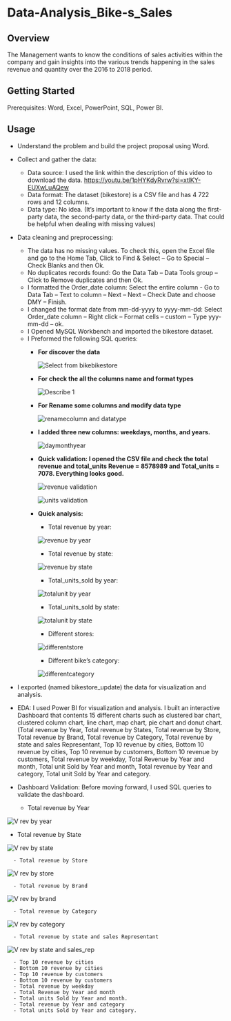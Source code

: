 # Data-Analysis_Bike-s_Sales 
## Overview
The Management wants to know the conditions of sales activities within the company and gain insights into the various trends happening in the sales revenue and quantity over the 2016 to 2018 period.
## Getting Started
Prerequisites: Word, Excel, PowerPoint, SQL, Power BI.
## Usage
+ Understand the problem and build the project proposal using Word.
  
+ Collect and gather the data: 
  -	Data source: I used the link within the description of this video to download the data. https://youtu.be/1pHYKdyRvrw?si=xtlKY-EUXwLuAQew
  -	Data format: The dataset (bikestore) is a CSV file and has 4 722 rows and 12 columns.
  -	Data type: No idea. (It’s important to know if the data along the first-party data, the second-party data, or the third-party data. That could be helpful when dealing with missing values)
    
+ Data cleaning and preprocessing:
  -	The data has no missing values. To check this, open the Excel file and go to the Home Tab, Click to Find & Select – Go to Special – Check Blanks and then Ok.
  -	No duplicates records found: Go the Data Tab – Data Tools group – Click to Remove duplicates and then Ok.
  -	I formatted the Order_date column: Select the entire column - Go to Data Tab – Text to column – Next – Next – Check Date and choose DMY – Finish.
  -	I changed the format date from mm-dd-yyyy to yyyy-mm-dd: Select Order_date column – Right click – Format cells – custom – Type yyy-mm-dd – ok.
  -	I Opened MySQL Workbench and imported the bikestore dataset.
  -	I Preformed the following SQL queries:
     * __For discover the data__
       
       ![Select from bikebikestore](https://github.com/RobesGael/Data-Analysis_Bike-s_Sales/assets/155399653/f1f45746-2047-46d0-90c2-ce75ca1291d7)

    * __For check the all the columns name and format types__
 
      ![Describe 1](https://github.com/RobesGael/Data-Analysis_Bike-s_Sales/assets/155399653/6636c806-89fe-4159-8305-7ba3918aa2a8)

    * __For Rename some columns and modify data type__
 
      ![renamecolumn and datatype](https://github.com/RobesGael/Data-Analysis_Bike-s_Sales/assets/155399653/ee3bc7ce-8109-4e28-aa1b-698a8a6f0d12)
      
   	* __I added three new columns: weekdays, months, and years.__
 
      ![daymonthyear](https://github.com/RobesGael/Data-Analysis_Bike-s_Sales/assets/155399653/9451a35a-78c5-4d37-a31e-d2f19fe79856)

    * __Quick validation: I opened the CSV file and check the total revenue and total_units Revenue = 8578989 and Total_units = 7078. Everything looks good.__
 
      ![revenue validation](https://github.com/RobesGael/Data-Analysis_Bike-s_Sales/assets/155399653/4e49173e-547f-45a3-be2a-360cc8fad232)
 
      ![units validation](https://github.com/RobesGael/Data-Analysis_Bike-s_Sales/assets/155399653/a5de228f-fb98-45e6-8c7b-d0668a1e9d21)
      
    * __Quick analysis:__
       -	Total revenue by year:
   
         ![revenue by year](https://github.com/RobesGael/Data-Analysis_Bike-s_Sales/assets/155399653/67757aca-0730-44d9-b7c9-64ec335aa54e)

       -	Total revenue by state:
   
         ![revenue by state](https://github.com/RobesGael/Data-Analysis_Bike-s_Sales/assets/155399653/b8672c55-139b-4ebe-a583-4ffbe943f242)

       -	Total_units_sold by year:
   
         ![totalunit by year](https://github.com/RobesGael/Data-Analysis_Bike-s_Sales/assets/155399653/fde75f0f-334e-42e0-844b-524ff554dfcf)

       -	Total_units_sold by state:
   
         ![totalunit by state](https://github.com/RobesGael/Data-Analysis_Bike-s_Sales/assets/155399653/2fd8643e-edd0-4297-8d12-805f052d6916)
      
       -	Different stores:
   
         ![differentstore](https://github.com/RobesGael/Data-Analysis_Bike-s_Sales/assets/155399653/9eefa2c9-eeb8-4fa9-964c-24183d66a983)

       -	Different bike’s category:

         ![differentcategory](https://github.com/RobesGael/Data-Analysis_Bike-s_Sales/assets/155399653/0d18c344-d033-4547-8a1a-dd1d5956c625)
 
         
+ I exported (named bikestore_update) the data for visualization and analysis.





+ EDA: 
I used Power BI for visualization and analysis. I built an interactive Dashboard that contents 15 different charts such as clustered bar chart, clustered column chart, line chart, map chart, pie chart and donut chart. (Total revenue by Year, Total revenue by States, Total revenue by Store, Total revenue by Brand, Total revenue by Category, Total revenue by state and sales Representant, Top 10 revenue by cities, Bottom 10 revenue by cities, Top 10 revenue by customers, Bottom 10 revenue by customers, Total revenue by weekday, Total Revenue by Year and month, Total unit Sold by Year and month, Total revenue by Year and category, Total unit Sold by Year and category. 

+ Dashboard Validation:
Before moving forward, I used SQL queries to validate the dashboard.
  - Total revenue by Year

![V rev by year](https://github.com/RobesGael/Data-Analysis_Bike-s_Sales/assets/155399653/9ce5f871-7e73-4c01-90ff-9e9abc1e97d6)

  - Total revenue by State
    
![V rev by state](https://github.com/RobesGael/Data-Analysis_Bike-s_Sales/assets/155399653/a374ebea-d550-48ee-95e6-2cb805324a4e)

      - Total revenue by Store

![V rev by store](https://github.com/RobesGael/Data-Analysis_Bike-s_Sales/assets/155399653/8d64d9c1-97aa-44f8-acc5-aadf612936bb)

      -	Total revenue by Brand
      
![V rev by brand](https://github.com/RobesGael/Data-Analysis_Bike-s_Sales/assets/155399653/6e13fa09-71d3-4d02-8799-8af30c5923b6)

      -	Total revenue by Category

![V rev by category](https://github.com/RobesGael/Data-Analysis_Bike-s_Sales/assets/155399653/c2d1b195-9095-4e5f-aa95-01a05749c44d)

      -	Total revenue by state and sales Representant

![V rev by state and sales_rep](https://github.com/RobesGael/Data-Analysis_Bike-s_Sales/assets/155399653/452f20bc-c789-4bc4-ad89-3a33aed6e777)

      -	Top 10 revenue by cities
      -	Bottom 10 revenue by cities
      -	Top 10 revenue by customers
      -	Bottom 10 revenue by customers
      -	Total revenue by weekday
      -	Total Revenue by Year and month
      - Total units Sold by Year and month.
      -	Total revenue by Year and category
      -	Total units Sold by Year and category.

